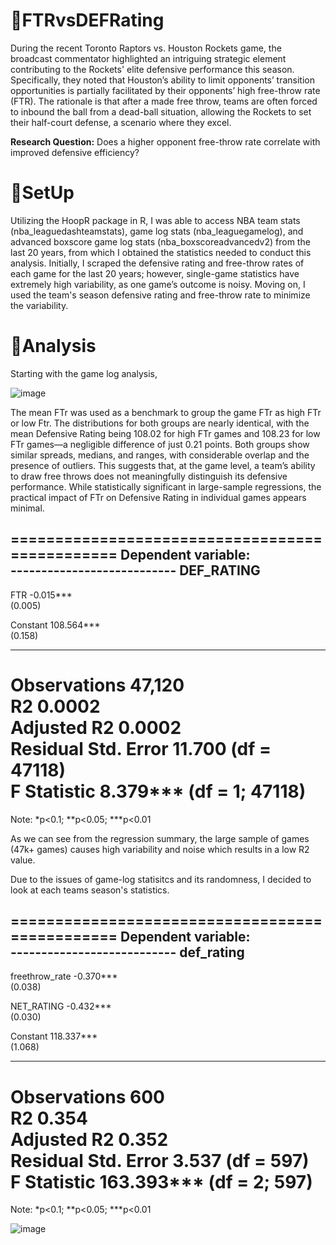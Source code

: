 # 🏀FTRvsDEFRating

During the recent Toronto Raptors vs. Houston Rockets game, the broadcast commentator highlighted an intriguing strategic element contributing to the Rockets' elite defensive performance this season. Specifically, they noted that Houston’s ability to limit opponents’ transition opportunities is partially facilitated by their opponents’ high free-throw rate (FTR). The rationale is that after a made free throw, teams are often forced to inbound the ball from a dead-ball situation, allowing the Rockets to set their half-court defense, a scenario where they excel. 

**Research Question:** Does a higher opponent free-throw rate correlate with improved defensive efficiency?


# 🏀SetUp

Utilizing the HoopR package in R, I was able to access NBA team stats (nba_leaguedashteamstats), game log stats (nba_leaguegamelog), and advanced boxscore game log stats (nba_boxscoreadvancedv2) from the last 20 years, from which I obtained the statistics needed to conduct this analysis. Initially, I scraped the defensive rating and free-throw rates of each game for the last 20 years; however, single-game statistics have extremely high variability, as one game’s outcome is noisy. Moving on, I used the team's season defensive rating and free-throw rate to minimize the variability. 

# 🏀Analysis

Starting with the game log analysis, 

![image](https://github.com/user-attachments/assets/c44cf5fa-06ba-4e45-8e40-e0c25b71b53d)

The mean FTr was used as a benchmark to group the game FTr as high FTr or low Ftr. The distributions for both groups are nearly identical, with the mean Defensive Rating being 108.02 for high FTr games and 108.23 for low FTr games—a negligible difference of just 0.21 points. Both groups show similar spreads, medians, and ranges, with considerable overlap and the presence of outliers. This suggests that, at the game level, a team’s ability to draw free throws does not meaningfully distinguish its defensive performance. While statistically significant in large-sample regressions, the practical impact of FTr on Defensive Rating in individual games appears minimal. 

===============================================
                        Dependent variable:    
                    ---------------------------
                            DEF_RATING         
-----------------------------------------------
FTR                          -0.015***         
                              (0.005)          
                                               
Constant                    108.564***         
                              (0.158)          
                                               
-----------------------------------------------
Observations                  47,120           
R2                            0.0002           
Adjusted R2                   0.0002           
Residual Std. Error     11.700 (df = 47118)    
F Statistic          8.379*** (df = 1; 47118)  
===============================================
Note:               *p<0.1; **p<0.05; ***p<0.01

As we can see from the regression summary, the large sample of games (47k+ games) causes high variability and noise which results in a low R2 value. 


Due to the issues of game-log statisitcs and its randomness, I decided to look at each teams season's statistics. 


===============================================
                        Dependent variable:    
                    ---------------------------
                            def_rating         
-----------------------------------------------
freethrow_rate               -0.370***         
                              (0.038)          
                                               
NET_RATING                   -0.432***         
                              (0.030)          
                                               
Constant                    118.337***         
                              (1.068)          
                                               
-----------------------------------------------
Observations                    600            
R2                             0.354           
Adjusted R2                    0.352           
Residual Std. Error      3.537 (df = 597)      
F Statistic          163.393*** (df = 2; 597)  
===============================================
Note:               *p<0.1; **p<0.05; ***p<0.01


![image](https://github.com/user-attachments/assets/c46f7300-c160-4128-8295-52e67e161798)






